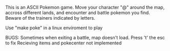 This is an ASCII Pokemon game. Move your character "@" around the map, accross different lands, and encounter and battle pokemon you find. Beware of the trainers indicated by letters.

Use "make poke" in a linux enviroment to play

BUGS:
Sometimes when exiting a battle, map doesn't load. Press 't' the esc to fix
Recieving items and pokecenter not implemented